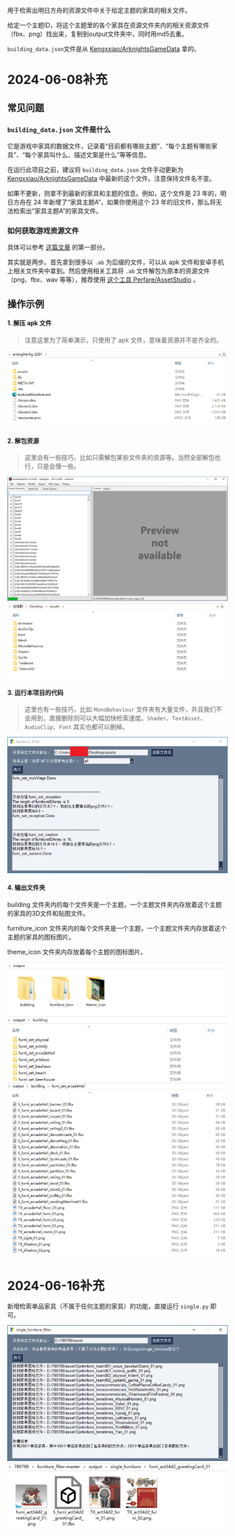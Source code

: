 用于检索出明日方舟的资源文件中关于给定主题的家具的相关文件。

给定一个主题ID，将这个主题里的各个家具在资源文件夹内的相关资源文件（fbx、png）找出来，复制到output文件夹中，同时用md5去重。

`building_data.json`文件是从 [Kengxxiao/ArknightsGameData](https://github.com/Kengxxiao/ArknightsGameData) 拿的。


# 2024-06-08补充

## 常见问题

### `building_data.json` 文件是什么

它是游戏中家具的数据文件，记录着“目前都有哪些主题”、“每个主题有哪些家具”、“每个家具叫什么、描述文案是什么”等等信息。

在运行此项目之前，建议将 `building_data.json` 文件手动更新为 [Kengxxiao/ArknightsGameData](https://github.com/Kengxxiao/ArknightsGameData) 中最新的这个文件。注意保持文件名不变。

如果不更新，则拿不到最新的家具和主题的信息。例如，这个文件是 23 年的，明日方舟在 24 年新增了“家具主题A”，如果你使用这个 23 年的旧文件，那么将无法检索出“家具主题A”的家具文件。

### 如何获取游戏资源文件

具体可以参考 [这篇文章](https://www.bilibili.com/read/cv2777112/) 的第一部分。

其实就是两步。首先拿到很多以 `.ab` 为后缀的文件，可以从 apk 文件和安卓手机上相关文件夹中拿到。然后使用相关工具将 `.ab` 文件解包为原本的资源文件（png、fbx、wav 等等），推荐使用 [这个工具 Perfare/AssetStudio](https://github.com/Perfare/AssetStudio) 。


## 操作示例

#### 1. 解压 apk 文件

> 注意这里为了简单演示，只使用了 apk 文件，意味着资源并不是齐全的。

![image-1](image/image-1.png)

#### 2. 解包资源

> 这里会有一些技巧，比如只需解包某些文件夹的资源等。当然全部解包也行，只是会慢一些。

![image-2](image/image-2.png)
![image-3](image/image-3.png)

#### 3. 运行本项目的代码

> 这里也有一些技巧，比如 `MonoBehaviour` 文件夹有大量文件，并且我们不会用到，直接删除则可以大幅加快检索速度。`Shader`、`TextAsset`、`AudioClip`、`Font` 其实也都可以删掉。

![image-4](image/image-4.png)

#### 4. 输出文件夹

building 文件夹内的每个文件夹是一个主题，一个主题文件夹内存放着这个主题的家具的3D文件和贴图文件。

furniture_icon 文件夹内的每个文件夹是一个主题，一个主题文件夹内存放着这个主题的家具的图标图片。

theme_icon 文件夹内存放着每个主题的图标图片。

![image-5](image/image-5.png)
![image-6](image/image-6.png)
![image-7](image/image-7.png)


# 2024-06-16补充

新增检索单品家具（不属于任何主题的家具）的功能，直接运行 `single.py` 即可。

![image-8](image/image-8.png)
![image-9](image/image-9.png)

